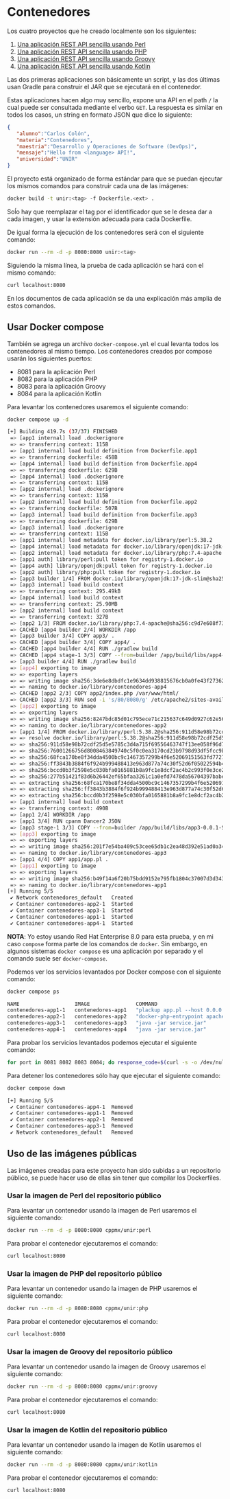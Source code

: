 # Contenedores

Los cuatro proyectos que he creado localmente son los siguientes:

1. [Una aplicación REST API sencilla usando Perl](README_PERL.md)
2. [Una aplicación REST API sencilla usando PHP](RAEDME_PHP.md)
3. [Una aplicación REST API sencilla usando Groovy](README_GROOVY.md)
4. [Una aplicación REST API sencilla usando Kotlin](README_KOTLIN.md)

Las dos primeras aplicaciones son básicamente un script, y las dos últimas usan Gradle para construir el JAR que se ejecutará en el contenedor.

Estas aplicaciones hacen algo muy sencillo, expone una API en el path `/` la cual puede ser consultada mediante el verbo `GET`. La respuesta es similar en todos los casos, un string en formato JSON que dice lo siguiente:

```json
{
   "alumno":"Carlos Colón",
   "materia":"Contenedores",
   "maestria":"Desarrollo y Operaciones de Software (DevOps)",
   "mensaje":"Hello from <language> API!",
   "universidad":"UNIR"
}
```

El proyecto está organizado de forma estándar para que se puedan ejecutar los mismos comandos para construir cada una de las imágenes:

```bash
docker build -t unir:<tag> -f Dockerfile.<ext> .
```

Soĺo hay que reemplazar el tag por el identificador que se le desea dar a cada imagen, y usar la extensión adecuada para cada Dockerfile.

De igual forma la ejecución de los contenedores será con el siguiente comando:

```bash
docker run --rm -d -p 8080:8080 unir:<tag>
```

Siguiendo la misma línea, la prueba de cada aplicación se hará con el mismo comando:

```bash
curl localhost:8080
```

En los documentos de cada aplicación se da una explicación más amplia de estos comandos.

## Usar Docker compose

También se agrega un archivo `docker-compose.yml` el cual levanta todos los contenedores al mismo tiempo. Los contenedores creados por compose usarán los siguientes puertos:

- 8081 para la aplicación Perl
- 8082 para la aplicación PHP
- 8083 para la aplicación Groovy
- 8084 para la aplicación Kotlin

Para levantar los contenedores usaremos el siguiente comando:

```bash
docker compose up -d

[+] Building 419.7s (37/37) FINISHED                                                                  docker:default
 => [app1 internal] load .dockerignore                                                                          0.0s
 => => transferring context: 115B                                                                               0.0s
 => [app1 internal] load build definition from Dockerfile.app1                                                  0.1s
 => => transferring dockerfile: 458B                                                                            0.0s
 => [app4 internal] load build definition from Dockerfile.app4                                                  0.2s
 => => transferring dockerfile: 629B                                                                            0.0s
 => [app4 internal] load .dockerignore                                                                          0.3s
 => => transferring context: 115B                                                                               0.0s
 => [app2 internal] load .dockerignore                                                                          0.3s
 => => transferring context: 115B                                                                               0.0s
 => [app2 internal] load build definition from Dockerfile.app2                                                  0.4s
 => => transferring dockerfile: 507B                                                                            0.0s
 => [app3 internal] load build definition from Dockerfile.app3                                                  0.4s
 => => transferring dockerfile: 629B                                                                            0.0s
 => [app3 internal] load .dockerignore                                                                          0.4s
 => => transferring context: 115B                                                                               0.0s
 => [app1 internal] load metadata for docker.io/library/perl:5.38.2                                             2.7s
 => [app4 internal] load metadata for docker.io/library/openjdk:17-jdk-slim                                     1.4s
 => [app2 internal] load metadata for docker.io/library/php:7.4-apache                                          1.6s
 => [app1 auth] library/perl:pull token for registry-1.docker.io                                                0.0s
 => [app4 auth] library/openjdk:pull token for registry-1.docker.io                                             0.0s
 => [app2 auth] library/php:pull token for registry-1.docker.io                                                 0.0s
 => [app3 builder 1/4] FROM docker.io/library/openjdk:17-jdk-slim@sha256:aaa3b3cb27e3e520b8f116863d0580c438ed5  0.0s
 => [app3 internal] load build context                                                                          0.4s
 => => transferring context: 295.49kB                                                                           0.0s
 => [app4 internal] load build context                                                                          0.9s
 => => transferring context: 25.90MB                                                                            0.2s
 => [app2 internal] load build context                                                                          0.5s
 => => transferring context: 327B                                                                               0.0s
 => [app2 1/3] FROM docker.io/library/php:7.4-apache@sha256:c9d7e608f73832673479770d66aacc8100011ec751d1905ff6  0.0s
 => CACHED [app4 builder 2/4] WORKDIR /app                                                                      0.0s
 => [app3 builder 3/4] COPY app3/ .                                                                             0.5s
 => CACHED [app4 builder 3/4] COPY app4/ .                                                                      0.0s
 => CACHED [app4 builder 4/4] RUN ./gradlew build                                                               0.0s
 => CACHED [app4 stage-1 3/3] COPY --from=builder /app/build/libs/app4-0.0.1-SNAPSHOT.jar service.jar           0.0s
 => [app3 builder 4/4] RUN ./gradlew build                                                                     38.6s
 => [app4] exporting to image                                                                                   0.0s
 => => exporting layers                                                                                         0.0s
 => => writing image sha256:3de6e8dbdfc1e9634dd938815676cb0a0fe43f273622eb5b776df0b34b294089                    0.0s
 => => naming to docker.io/library/contenedores-app4                                                            0.0s
 => CACHED [app2 2/3] COPY app2/index.php /var/www/html/                                                        0.0s
 => CACHED [app2 3/3] RUN sed -i 's/80/8080/g' /etc/apache2/sites-available/000-default.conf /etc/apache2/port  0.0s
 => [app2] exporting to image                                                                                   0.0s
 => => exporting layers                                                                                         0.0s
 => => writing image sha256:8247bdc85d01c795ece71c215637c649d0927c62e56fcb1e2d21fd14650516eb                    0.0s
 => => naming to docker.io/library/contenedores-app2                                                            0.0s
 => [app1 1/4] FROM docker.io/library/perl:5.38.2@sha256:911d58e98b72cdf25d5e5785c3d4a715f69556463747f13ee058f  1.7s
 => => resolve docker.io/library/perl:5.38.2@sha256:911d58e98b72cdf25d5e5785c3d4a715f69556463747f13ee058f96d70  0.0s
 => => sha256:911d58e98b72cdf25d5e5785c3d4a715f69556463747f13ee058f96d70b7a529 6.88kB / 6.88kB                  0.0s
 => => sha256:76001266756d8008463849740c5f0c0ea3170cd23b9798d93df5fcc9bc08c5aa 5.15kB / 5.15kB                  0.0s
 => => sha256:68fca170be8f34dda4500bc9c1467357299b4f6e52069151563fd77278639458 135B / 135B                      0.2s
 => => sha256:ff3843b3884f6f924b999488413e963d877a74c30f52d6f05022594b4d7c79de 15.64MB / 15.64MB                1.1s
 => => sha256:bccd0b3f2598e5c030bfa0165881b8a9fc1e8dcf2ac4b2c993f0e3ce251fbc40 133B / 133B                      0.2s
 => => sha256:277b51421f83d6b26442ef65bfaa3261c1a0efd7478da56704397babe861e467 2.00kB / 2.00kB                  0.0s
 => => extracting sha256:68fca170be8f34dda4500bc9c1467357299b4f6e52069151563fd77278639458                       0.0s
 => => extracting sha256:ff3843b3884f6f924b999488413e963d877a74c30f52d6f05022594b4d7c79de                       0.4s
 => => extracting sha256:bccd0b3f2598e5c030bfa0165881b8a9fc1e8dcf2ac4b2c993f0e3ce251fbc40                       0.0s
 => [app1 internal] load build context                                                                          0.0s
 => => transferring context: 490B                                                                               0.0s
 => [app1 2/4] WORKDIR /app                                                                                     0.1s
 => [app1 3/4] RUN cpanm Dancer2 JSON                                                                         414.4s
 => [app3 stage-1 3/3] COPY --from=builder /app/build/libs/app3-0.0.1-SNAPSHOT.jar service.jar                  0.1s
 => [app3] exporting to image                                                                                   0.1s
 => => exporting layers                                                                                         0.1s
 => => writing image sha256:201f7e54ba409c53cee65db1c2ea48d392e51ad0a34b136bb609e86eba876c09                    0.0s
 => => naming to docker.io/library/contenedores-app3                                                            0.0s
 => [app1 4/4] COPY app1/app.pl .                                                                               0.1s
 => [app1] exporting to image                                                                                   0.5s
 => => exporting layers                                                                                         0.5s
 => => writing image sha256:b49f14a6f20b75bdd9152e795fb1804c37007d3d3434ac024814adb6e4dd95de                    0.0s
 => => naming to docker.io/library/contenedores-app1                                                            0.0s
[+] Running 5/5
 ✔ Network contenedores_default   Created                                                                       0.2s 
 ✔ Container contenedores-app2-1  Started                                                                       0.1s 
 ✔ Container contenedores-app3-1  Started                                                                       0.1s 
 ✔ Container contenedores-app1-1  Started                                                                       0.1s 
 ✔ Container contenedores-app4-1  Started                                                                       0.1s
```

**NOTA**: Yo estoy usando Red Hat Enterprise 8.0 para esta prueba, y en mi caso `compose` forma parte de los comandos de `docker`. Sin embargo, en algunos sistemas `docker compose` es una aplicación por separado y el comando suele ser `docker-compose`.

Podemos ver los servicios levantados por Docker compose con el siguiente comando:

```bash
docker compose ps

NAME                  IMAGE               COMMAND                                       SERVICE   CREATED          STATUS          PORTS
contenedores-app1-1   contenedores-app1   "plackup app.pl --host 0.0.0.0 --port 8080"   app1      10 minutes ago   Up 10 minutes   0.0.0.0:8081->8080/tcp, :::8081->8080/tcp
contenedores-app2-1   contenedores-app2   "docker-php-entrypoint apache2-foreground"    app2      10 minutes ago   Up 10 minutes   80/tcp, 0.0.0.0:8082->8080/tcp, :::8082->8080/tcp
contenedores-app3-1   contenedores-app3   "java -jar service.jar"                       app3      10 minutes ago   Up 10 minutes   0.0.0.0:8083->8080/tcp, :::8083->8080/tcp
contenedores-app4-1   contenedores-app4   "java -jar service.jar"                       app4      10 minutes ago   Up 10 minutes   0.0.0.0:8084->8080/tcp, :::8084->8080/tcp
```

Para probar los servicios levantados podemos ejecutar el siguiente comando:

```bash
for port in 8081 8082 8083 8084; do response_code=$(curl -s -o /dev/null -w "%{http_code}" localhost:$port) && [ "$response_code" -eq 200 ] || { echo "Error en el puerto $port (HTTP $response_code)"; exit 1; }; done
```

Para detener los contenedores sólo hay que ejecutar el siguiente comando:

```bash
docker compose down

[+] Running 5/5
 ✔ Container contenedores-app4-1  Removed                                                       0.3s 
 ✔ Container contenedores-app1-1  Removed                                                      10.2s 
 ✔ Container contenedores-app2-1  Removed                                                       1.2s 
 ✔ Container contenedores-app3-1  Removed                                                       0.3s 
 ✔ Network contenedores_default   Removed                                                       0.1s
```

## Uso de las imágenes públicas

Las imágenes creadas para este proyecto han sido subidas a un repositorio público, se puede hacer uso de ellas sin tener que compilar los Dockerfiles.

### Usar la imagen de Perl del repositorio público

Para levantar un contenedor usando la imagen de Perl usaremos el siguiente comando:

```bash
docker run --rm -d -p 8080:8080 cppmx/unir:perl
```

Para probar el contenedor ejecutaremos el comando:

```bash
curl localhost:8080
```

### Usar la imagen de PHP del repositorio público

Para levantar un contenedor usando la imagen de PHP usaremos el siguiente comando:

```bash
docker run --rm -d -p 8080:8080 cppmx/unir:php
```

Para probar el contenedor ejecutaremos el comando:

```bash
curl localhost:8080
```

### Usar la imagen de Groovy del repositorio público

Para levantar un contenedor usando la imagen de Groovy usaremos el siguiente comando:

```bash
docker run --rm -d -p 8080:8080 cppmx/unir:groovy
```

Para probar el contenedor ejecutaremos el comando:

```bash
curl localhost:8080
```

### Usar la imagen de Kotlin del repositorio público

Para levantar un contenedor usando la imagen de Kotlin usaremos el siguiente comando:

```bash
docker run --rm -d -p 8080:8080 cppmx/unir:kotlin
```

Para probar el contenedor ejecutaremos el comando:

```bash
curl localhost:8080
```
